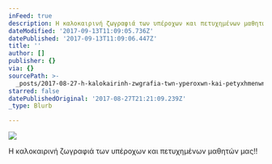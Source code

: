 ```yaml
---
inFeed: true
description: Η καλοκαιρινή ζωγραφιά των υπέροχων και πετυχημένων μαθητών μας!!
dateModified: '2017-09-13T11:09:05.736Z'
datePublished: '2017-09-13T11:09:06.447Z'
title: ''
author: []
publisher: {}
via: {}
sourcePath: >-
  _posts/2017-08-27-h-kalokairinh-zwgrafia-twn-yperoxwn-kai-petyxhmenwn-ma8htwn.md
starred: false
datePublishedOriginal: '2017-08-27T21:21:09.239Z'
_type: Blurb

---
```

![](https://the-grid-user-content.s3-us-west-2.amazonaws.com/c527611f-13c2-43ea-9b8a-9c10520c62c8.jpg)

Η καλοκαιρινή ζωγραφιά των υπέροχων και πετυχημένων μαθητών μας!!